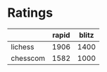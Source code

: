 # Ratings

|          | rapid | blitz |
|----------|-------|-------|
| lichess  | 1906 | 1400 |
| chesscom | 1582 | 1000 |
